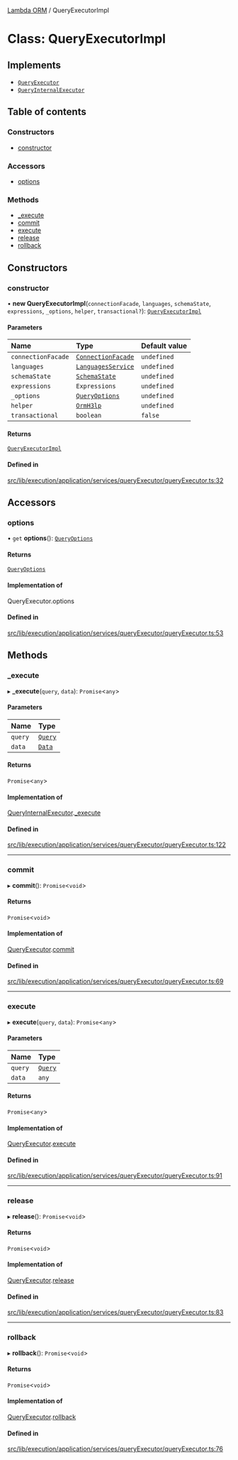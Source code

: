 [Lambda ORM](../README.md) / QueryExecutorImpl

# Class: QueryExecutorImpl

## Implements

- [`QueryExecutor`](../interfaces/QueryExecutor.md)
- [`QueryInternalExecutor`](../interfaces/QueryInternalExecutor.md)

## Table of contents

### Constructors

- [constructor](QueryExecutorImpl.md#constructor)

### Accessors

- [options](QueryExecutorImpl.md#options)

### Methods

- [\_execute](QueryExecutorImpl.md#_execute)
- [commit](QueryExecutorImpl.md#commit)
- [execute](QueryExecutorImpl.md#execute)
- [release](QueryExecutorImpl.md#release)
- [rollback](QueryExecutorImpl.md#rollback)

## Constructors

### constructor

• **new QueryExecutorImpl**(`connectionFacade`, `languages`, `schemaState`, `expressions`, `_options`, `helper`, `transactional?`): [`QueryExecutorImpl`](QueryExecutorImpl.md)

#### Parameters

| Name | Type | Default value |
| :------ | :------ | :------ |
| `connectionFacade` | [`ConnectionFacade`](ConnectionFacade.md) | `undefined` |
| `languages` | [`LanguagesService`](LanguagesService.md) | `undefined` |
| `schemaState` | [`SchemaState`](SchemaState.md) | `undefined` |
| `expressions` | `Expressions` | `undefined` |
| `_options` | [`QueryOptions`](../interfaces/QueryOptions.md) | `undefined` |
| `helper` | [`OrmH3lp`](OrmH3lp.md) | `undefined` |
| `transactional` | `boolean` | `false` |

#### Returns

[`QueryExecutorImpl`](QueryExecutorImpl.md)

#### Defined in

[src/lib/execution/application/services/queryExecutor/queryExecutor.ts:32](https://github.com/lambda-orm/lambdaorm/blob/3a79940e5d210908a3ae425c5f0e458704e6a47a/src/lib/execution/application/services/queryExecutor/queryExecutor.ts#L32)

## Accessors

### options

• `get` **options**(): [`QueryOptions`](../interfaces/QueryOptions.md)

#### Returns

[`QueryOptions`](../interfaces/QueryOptions.md)

#### Implementation of

QueryExecutor.options

#### Defined in

[src/lib/execution/application/services/queryExecutor/queryExecutor.ts:53](https://github.com/lambda-orm/lambdaorm/blob/3a79940e5d210908a3ae425c5f0e458704e6a47a/src/lib/execution/application/services/queryExecutor/queryExecutor.ts#L53)

## Methods

### \_execute

▸ **_execute**(`query`, `data`): `Promise`\<`any`\>

#### Parameters

| Name | Type |
| :------ | :------ |
| `query` | [`Query`](Query.md) |
| `data` | [`Data`](Data.md) |

#### Returns

`Promise`\<`any`\>

#### Implementation of

[QueryInternalExecutor](../interfaces/QueryInternalExecutor.md).[_execute](../interfaces/QueryInternalExecutor.md#_execute)

#### Defined in

[src/lib/execution/application/services/queryExecutor/queryExecutor.ts:122](https://github.com/lambda-orm/lambdaorm/blob/3a79940e5d210908a3ae425c5f0e458704e6a47a/src/lib/execution/application/services/queryExecutor/queryExecutor.ts#L122)

___

### commit

▸ **commit**(): `Promise`\<`void`\>

#### Returns

`Promise`\<`void`\>

#### Implementation of

[QueryExecutor](../interfaces/QueryExecutor.md).[commit](../interfaces/QueryExecutor.md#commit)

#### Defined in

[src/lib/execution/application/services/queryExecutor/queryExecutor.ts:69](https://github.com/lambda-orm/lambdaorm/blob/3a79940e5d210908a3ae425c5f0e458704e6a47a/src/lib/execution/application/services/queryExecutor/queryExecutor.ts#L69)

___

### execute

▸ **execute**(`query`, `data`): `Promise`\<`any`\>

#### Parameters

| Name | Type |
| :------ | :------ |
| `query` | [`Query`](Query.md) |
| `data` | `any` |

#### Returns

`Promise`\<`any`\>

#### Implementation of

[QueryExecutor](../interfaces/QueryExecutor.md).[execute](../interfaces/QueryExecutor.md#execute)

#### Defined in

[src/lib/execution/application/services/queryExecutor/queryExecutor.ts:91](https://github.com/lambda-orm/lambdaorm/blob/3a79940e5d210908a3ae425c5f0e458704e6a47a/src/lib/execution/application/services/queryExecutor/queryExecutor.ts#L91)

___

### release

▸ **release**(): `Promise`\<`void`\>

#### Returns

`Promise`\<`void`\>

#### Implementation of

[QueryExecutor](../interfaces/QueryExecutor.md).[release](../interfaces/QueryExecutor.md#release)

#### Defined in

[src/lib/execution/application/services/queryExecutor/queryExecutor.ts:83](https://github.com/lambda-orm/lambdaorm/blob/3a79940e5d210908a3ae425c5f0e458704e6a47a/src/lib/execution/application/services/queryExecutor/queryExecutor.ts#L83)

___

### rollback

▸ **rollback**(): `Promise`\<`void`\>

#### Returns

`Promise`\<`void`\>

#### Implementation of

[QueryExecutor](../interfaces/QueryExecutor.md).[rollback](../interfaces/QueryExecutor.md#rollback)

#### Defined in

[src/lib/execution/application/services/queryExecutor/queryExecutor.ts:76](https://github.com/lambda-orm/lambdaorm/blob/3a79940e5d210908a3ae425c5f0e458704e6a47a/src/lib/execution/application/services/queryExecutor/queryExecutor.ts#L76)
